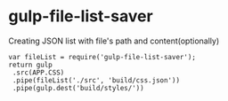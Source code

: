 gulp-file-list-saver
====================

Creating JSON list with file's path and content(optionally)

```
var fileList = require('gulp-file-list-saver');
return gulp
 .src(APP.CSS)
 .pipe(fileList('./src', 'build/css.json'))
 .pipe(gulp.dest('build/styles/'))
```